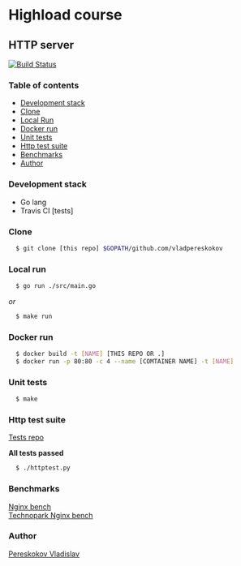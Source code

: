 # Highload course

## HTTP server

[![Build Status](https://travis-ci.org/vladpereskokov/Technopark_HighLoad-nginx.svg?branch=develop)](https://travis-ci.org/vladpereskokov/Technopark_HighLoad-nginx)  

### Table of contents
  * [Development stack](#dstack)  
  * [Clone](#clone)  
  * [Local Run](#lrun)  
  * [Docker run](#drun)  
  * [Unit tests](#utest)  
  * [Http test suite](#htest)  
  * [Benchmarks](#benchs)  
  * [Author](#author)  

<a name="dstack"></a>
### Development stack

* Go lang
* Travis CI [tests]

<a name="clone"></a>
### Clone

```bash
  $ git clone [this repo] $GOPATH/github.com/vladpereskokov
```

<a name="lrun"></a>
### Local run

```bash
  $ go run ./src/main.go
```  
*or*  
```bash
  $ make run
```

<a name="drun"></a>
### Docker run

```bash
  $ docker build -t [NAME] [THIS REPO OR .]
  $ docker run -p 80:80 -c 4 --name [COMTAINER NAME] -t [NAME]
```  

<a name="utest"></a>
### Unit tests

```bash
  $ make
```

<a name="htest"></a>
### Http test suite

[Tests repo](https://github.com/init/http-test-suite)  

**All tests passed**  

```bash
  $ ./httptest.py
```

<a name="benchs"></a>
### Benchmarks

[Nginx bench](https://github.com/vladpereskokov/Technopark_HighLoad-nginx/blob/master/benchmarks/test-nginx.md)  
[Technopark Nginx bench](https://github.com/vladpereskokov/Technopark_HighLoad-nginx/blob/master/benchmarks/test-technopark-nginx.md)  

<a name="author"></a>
### Author  
[Pereskokov Vladislav](https://vladpereskokov.github.io/vladislav_pereskokov/)  
